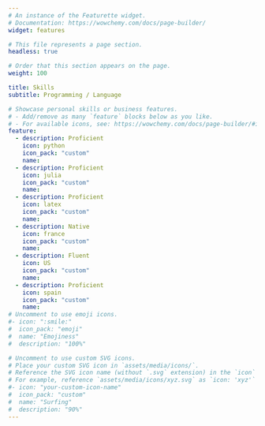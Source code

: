 ```yaml
---
# An instance of the Featurette widget.
# Documentation: https://wowchemy.com/docs/page-builder/
widget: features

# This file represents a page section.
headless: true

# Order that this section appears on the page.
weight: 100

title: Skills
subtitle: Programming / Language

# Showcase personal skills or business features.
# - Add/remove as many `feature` blocks below as you like.
# - For available icons, see: https://wowchemy.com/docs/page-builder/#icons
feature:
  - description: Proficient
    icon: python
    icon_pack: "custom"
    name:
  - description: Proficient
    icon: julia
    icon_pack: "custom"
    name:
  - description: Proficient
    icon: latex
    icon_pack: "custom"
    name:
  - description: Native
    icon: france
    icon_pack: "custom"
    name:
  - description: Fluent
    icon: US
    icon_pack: "custom"
    name:
  - description: Proficient
    icon: spain
    icon_pack: "custom"
    name:
# Uncomment to use emoji icons.
#- icon: ":smile:"
#  icon_pack: "emoji"
#  name: "Emojiness"
#  description: "100%"

# Uncomment to use custom SVG icons.
# Place your custom SVG icon in `assets/media/icons/`.
# Reference the SVG icon name (without `.svg` extension) in the `icon` field.
# For example, reference `assets/media/icons/xyz.svg` as `icon: 'xyz'`
#- icon: "your-custom-icon-name"
#  icon_pack: "custom"
#  name: "Surfing"
#  description: "90%"
---
```

